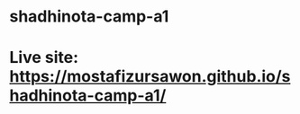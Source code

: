 # shadhinota-camp-a1

# Live site: https://mostafizursawon.github.io/shadhinota-camp-a1/

<!-- Could not complete because of Job. :(  -->